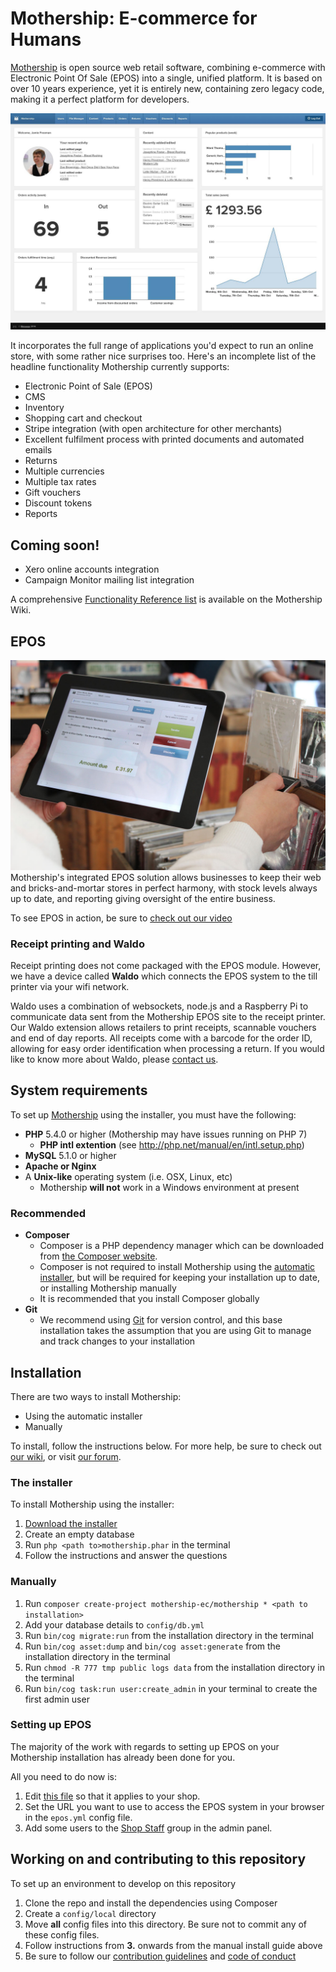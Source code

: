 # Mothership: E-commerce for Humans

<a href="http://mothership.ec">Mothership</a> is open source web retail software, combining e-commerce with Electronic Point Of Sale (EPOS) into a single, unified platform. It is based on over 10 years experience, yet it is entirely new, containing zero legacy code, making it a perfect platform for developers.

<img src="readme_files/dashboard.jpg">

It incorporates the full range of applications you'd expect to run an online store, with some rather nice surprises too. Here's an incomplete list of the headline functionality Mothership currently supports:

* Electronic Point of Sale (EPOS)
* CMS
* Inventory
* Shopping cart and checkout
* Stripe integration (with open architecture for other merchants)
* Excellent fulfilment process with printed documents and automated emails
* Returns
* Multiple currencies
* Multiple tax rates
* Gift vouchers
* Discount tokens
* Reports

## Coming soon!

* Xero online accounts integration
* Campaign Monitor mailing list integration

A comprehensive [Functionality Reference list](http://wiki.mothership.ec/Functionality_Reference) is available on the Mothership Wiki.

## EPOS

<img src="readme_files/epos.jpg">
Mothership's integrated EPOS solution allows businesses to keep their web and bricks-and-mortar stores in perfect harmony, with stock levels always up to date, and reporting giving oversight of the entire business.

To see EPOS in action, be sure to <a href="https://youtu.be/ahMedgeHLKU">check out our video</a>

### Receipt printing and Waldo

Receipt printing does not come packaged with the EPOS module. However, we have a device called **Waldo** which connects the
EPOS system to the till printer via your wifi network.

Waldo uses a combination of websockets, node.js and a Raspberry Pi to communicate data sent from the Mothership EPOS site to the receipt
printer. Our Waldo extension allows retailers to print receipts, scannable vouchers and end of day reports. All receipts come with a barcode for the
order ID, allowing for easy order identification when processing a return. If you would like to know more about Waldo, please <a href="http://mothership.ec/contact">contact us</a>.

## System requirements

To set up <a href="http://mothership.ec">Mothership</a> using the installer, you must have the following:

+ **PHP** 5.4.0 or higher (Mothership may have issues running on PHP 7)
	+ **PHP intl extention** (see <a href="http://php.net/manual/en/intl.setup.php">http://php.net/manual/en/intl.setup.php</a>)
+ **MySQL** 5.1.0 or higher
+ **Apache or Nginx**
+ A **Unix-like** operating system (i.e. OSX, Linux, etc)
	+ Mothership **will not** work in a Windows environment at present

### Recommended

+ **Composer**
	+ Composer is a PHP dependency manager which can be downloaded from <a href="https://getcomposer.org/download/">the Composer website</a>.
	+ Composer is not required to install Mothership using the <a href="http://mothership.ec/files/downloads/mothership.phar">automatic installer</a>, but will be required for keeping your installation up to date, or installing Mothership manually
	+ It is recommended that you install Composer globally
+ **Git**
    + We recommend using <a href="https://git-scm.com/">Git</a> for version control, and this base installation takes the assumption that you are using Git to manage and track changes to your installation

## Installation

There are two ways to install Mothership:

+ Using the automatic installer
+ Manually

To install, follow the instructions below. For more help, be sure to check out <a href="http://wiki.mothership.ec">our wiki</a>, or visit <a href="http://forum.mothership.ec">our forum</a>.

### The installer

To install Mothership using the installer:

1. <a href="http://mothership.ec/files/downloads/mothership.phar">Download the installer</a>
1. Create an empty database
1. Run `php <path to>mothership.phar` in the terminal
1. Follow the instructions and answer the questions

### Manually

1. Run `composer create-project mothership-ec/mothership * <path to installation>`
1. Add your database details to `config/db.yml`
1. Run `bin/cog migrate:run` from the installation directory in the terminal
1. Run `bin/cog asset:dump` and `bin/cog asset:generate` from the installation directory in the terminal
1. Run `chmod -R 777 tmp public logs data` from the installation directory in the terminal
1. Run `bin/cog task:run user:create_admin` in your terminal to create the first admin user

### Setting up EPOS

The majority of the work with regards to setting up EPOS on your Mothership installation has already been done for you.

All you need to do now is:

1. Edit <a href="app/site/src/Epos/Branch/SampleBranch.php">this file</a> so that it applies to your shop.
1. Set the URL you want to use to access the EPOS system in your browser in the `epos.yml` config file.
1. Add some users to the <a href="app/site/src/Epos/UserGroup/ShopStaff.php">Shop Staff</a> group in the admin panel.

## Working on and contributing to this repository

To set up an environment to develop on this repository

1. Clone the repo and install the dependencies using Composer
1. Create a `config/local` directory
1. Move **all** config files into this directory. Be sure not to commit any of these config files.
1. Follow instructions from **3.** onwards from the manual install guide above
1. Be sure to follow our <a href="http://wiki.mothership.ec/Mothership#Contributing_to_Mothership">contribution guidelines</a> and <a href="CODE_OF_CONDUCT.md">code of conduct</a>
